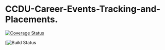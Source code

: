 # CCDU-Career-Events-Tracking-and-Placements.

[![Coverage Status](https://coveralls.io/repos/github/EmptyFiles3/CCDU-Career-Events-Tracking-and-Placements./badge.svg?branch=master)](https://coveralls.io/github/EmptyFiles3/CCDU-Career-Events-Tracking-and-Placements.?branch=master)




[![Build Status](https://travis-ci.com/EmptyFiles3/CCDU-Career-Events-Tracking-and-Placements..svg?branch=master)
